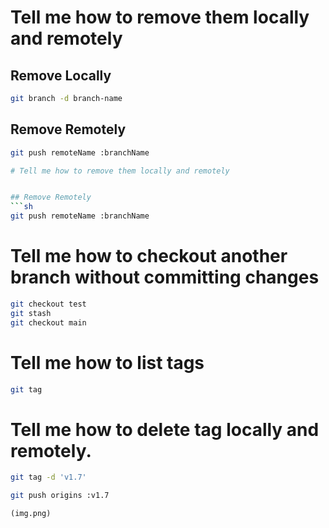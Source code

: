 # Tell me how to remove them locally and remotely

## Remove Locally
```sh
git branch -d branch-name
```

## Remove Remotely
```sh
git push remoteName :branchName

# Tell me how to remove them locally and remotely


## Remove Remotely
```sh
git push remoteName :branchName

```

# Tell me how to checkout another branch without committing changes
```sh
git checkout test
git stash
git checkout main
```

# Tell me how to list tags
```sh
git tag

```

# Tell me how to delete tag locally and remotely.

```sh
git tag -d 'v1.7'

git push origins :v1.7
```

```md
(img.png)
```